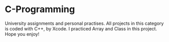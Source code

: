 # C-Programming
University assignments and personal practises.
All projects in this category is coded with C++, by Xcode.
I practiced Array and Class in this project. Hope you enjoy!
